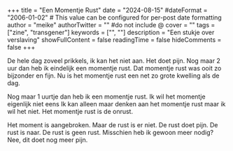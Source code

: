+++
title = "Een Momentje Rust"
date = "2024-08-15"
#dateFormat = "2006-01-02" # This value can be configured for per-post date formatting
author = "meike"
authorTwitter = "" #do not include @
cover = ""
tags = ["zine", "transgener"]
keywords = ["", ""]
description = "Een stukje over verslaving"
showFullContent = false
readingTime = false
hideComments = false
+++

De hele dag zoveel prikkels, ik kan het niet aan. Het doet pijn.
Nog maar 2 uur dan heb ik eindelijk een momentje rust. Dat momentje rust was ooit zo bijzonder en fijn. Nu is het momentje rust een net zo grote kwelling als de dag.

Nog maar 1 uurtje dan heb ik een momentje rust. Ik wil het momentje eigenlijk niet eens
Ik kan alleen maar denken aan het momentje rust maar ik wil het niet. Het momentje rust is de onrust.

Het moment is aangebroken. Maar de rust is er niet. De rust doet pijn. De rust is naar. De rust is geen rust. Misschien heb ik gewoon meer nodig? Nee, dit doet nog meer pijn.
